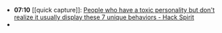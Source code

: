 - **07:10** [[quick capture]]:  [People who have a toxic personality but don't realize it usually display these 7 unique behaviors - Hack Spirit](https://hackspirit.com/people-who-have-a-toxic-personality-but-dont-realize-it-usually-display-these-unique-behaviors/)
-